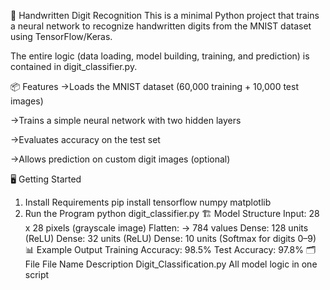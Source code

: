 🧠 Handwritten Digit Recognition
This is a minimal Python project that trains a neural network to recognize handwritten digits from the MNIST dataset using TensorFlow/Keras.

The entire logic (data loading, model building, training, and prediction) is contained in digit_classifier.py.

📦 Features
->Loads the MNIST dataset (60,000 training + 10,000 test images)

->Trains a simple neural network with two hidden layers

->Evaluates accuracy on the test set

->Allows prediction on custom digit images (optional)

🖥️ Getting Started
1. Install Requirements
pip install tensorflow numpy matplotlib
2. Run the Program
python digit_classifier.py
🏗️ Model Structure
Input:      28 x 28 pixels (grayscale image)
Flatten:    → 784 values
Dense:      128 units (ReLU)
Dense:       32 units (ReLU)
Dense:       10 units (Softmax for digits 0–9)
📊 Example Output
Training Accuracy: 98.5%
Test Accuracy:     97.8%
🗂️ File
File Name	Description
Digit_Classification.py	All model logic in one script

